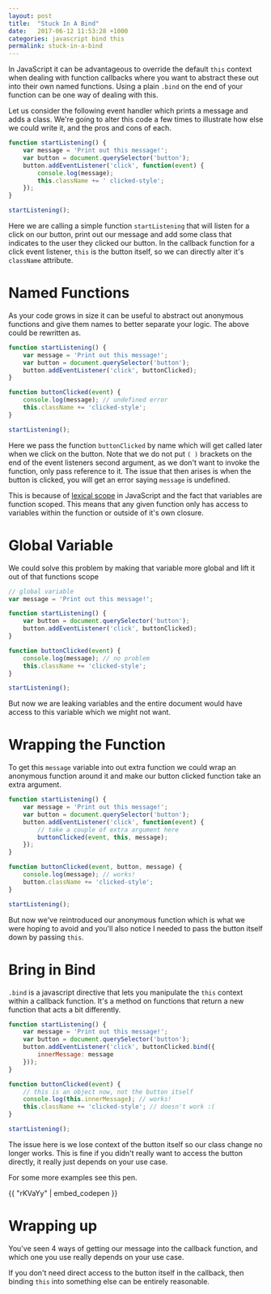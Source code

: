 ```yaml
---
layout: post
title:  "Stuck In A Bind"
date:   2017-06-12 11:53:28 +1000
categories: javascript bind this
permalink: stuck-in-a-bind
---
```

In JavaScript it can be advantageous to override the default `this` context when dealing with function callbacks where you want to abstract these out into their own named functions. Using a plain `.bind` on the end of your function can be one way of dealing with this. 

Let us consider the following event handler which prints a message and adds a class. We're going to alter this code a few times to illustrate how else we could write it, and the pros and cons of each.

```javascript
function startListening() {
    var message = 'Print out this message!';
    var button = document.querySelector('button');
    button.addEventListener('click', function(event) {
        console.log(message);
        this.className += ' clicked-style';
    });
}

startListening();
```

Here we are calling a simple function `startListening` that will listen for a click on our button, print out our message and add some class that indicates to the user they clicked our button. In the callback function for a click event listener, `this` is the button itself, so we can directly alter it's `className` attribute.

# Named Functions
As your code grows in size it can be useful to abstract out anonymous functions and give them names to better separate your logic. The above could be rewritten as.

```javascript
function startListening() {
    var message = 'Print out this message!';
    var button = document.querySelector('button');
    button.addEventListener('click', buttonClicked);
}

function buttonClicked(event) {
    console.log(message); // undefined error
    this.className += 'clicked-style';
}

startListening();
```

Here we pass the function `buttonClicked` by name which will get called later when we click on the button.  Note that we do not put `( )` brackets on the end of the event listeners second argument, as we don't want to invoke the function, only pass reference to it. The issue that then arises is when the button is clicked, you will get an error saying `message` is undefined.

This is because of [lexical scope](https://developer.mozilla.org/en/docs/Web/JavaScript/Closures#Lexical_scoping) in JavaScript and the fact that variables are function scoped. This means that any given function only has access to variables within the function or outside of it's own closure.

# Global Variable
We could solve this problem by making that variable more global and lift it out of that functions scope

```javascript
// global variable
var message = 'Print out this message!';

function startListening() {
    var button = document.querySelector('button');
    button.addEventListener('click', buttonClicked);
}

function buttonClicked(event) {
    console.log(message); // no problem
    this.className += 'clicked-style';
}

startListening();
```

But now we are leaking variables and the entire document would have access to this variable which we might not want.

# Wrapping the Function
To get this `message` variable into out extra function we could wrap an anonymous function around it and make our button clicked function take an extra argument.

```javascript
function startListening() {
    var message = 'Print out this message!';
    var button = document.querySelector('button');
    button.addEventListener('click', function(event) {
        // take a couple of extra argument here
        buttonClicked(event, this, message);
    });
}

function buttonClicked(event, button, message) {
    console.log(message); // works!
    button.className += 'clicked-style';
}

startListening();
```

But now we've reintroduced our anonymous function which is what we were hoping to avoid and you'll also notice I needed to pass the button itself down by passing `this`.

# Bring in Bind
`.bind` is a javascript directive that lets you manipulate the `this` context within a callback function. It's a method on functions that return a new function that acts a bit differently.

```javascript
function startListening() {
    var message = 'Print out this message!';
    var button = document.querySelector('button');
    button.addEventListener('click', buttonClicked.bind({
        innerMessage: message
    }));
}

function buttonClicked(event) {
    // this is an object now, not the button itself
    console.log(this.innerMessage); // works!
    this.className += 'clicked-style'; // doesn't work :(
}

startListening();
```

The issue here is we lose context of the button itself so our class change no longer works. This is fine if you didn't really want to access the button directly, it really just depends on your use case.

For some more examples see this pen.

{{ "rKVaYy" | embed_codepen }}

# Wrapping up
You've seen 4 ways of getting our message into the callback function, and which one you use really depends on your use case. 

If you don't need direct access to the button itself in the callback, then binding `this` into something else can be entirely reasonable.